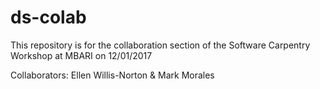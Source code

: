 # ds-colab
This repository is for the collaboration section of the Software Carpentry Workshop at MBARI on 12/01/2017

Collaborators: Ellen Willis-Norton & Mark Morales